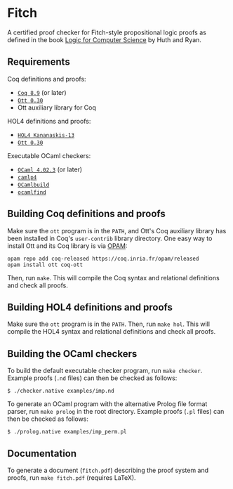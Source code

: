 Fitch
=====

A certified proof checker for Fitch-style propositional logic proofs as defined in the book [Logic for Computer Science](http://www.cambridge.org/gb/academic/subjects/computer-science/programming-languages-and-applied-logic/logic-computer-science-modelling-and-reasoning-about-systems-2nd-edition) by Huth and Ryan.

Requirements
------------

Coq definitions and proofs:

- [`Coq 8.9`](https://coq.inria.fr) (or later)
- [`Ott 0.30`](https://github.com/ott-lang/ott)
- Ott auxiliary library for Coq

HOL4 definitions and proofs:

- [`HOL4 Kananaskis-13`](https://hol-theorem-prover.org)
- [`Ott 0.30`](https://github.com/ott-lang/ott)

Executable OCaml checkers:

- [`OCaml 4.02.3`](https://ocaml.org) (or later)
- [`camlp4`](https://ocaml.org)
- [`OCamlbuild`](https://github.com/ocaml/ocamlbuild)
- [`ocamlfind`](https://ocaml.org)

Building Coq definitions and proofs
-----------------------------------

Make sure the `ott` program is in the `PATH`, and Ott's Coq auxiliary library has been installed in Coq's `user-contrib` library directory. One easy way to install Ott and its Coq library is via [OPAM](http://opam.ocaml.org/doc/Install.html):
```
opam repo add coq-released https://coq.inria.fr/opam/released
opam install ott coq-ott
```
Then, run `make`. This will compile the Coq syntax and relational definitions and check all proofs.

Building HOL4 definitions and proofs
------------------------------------

Make sure the `ott` program is in the `PATH`. Then, run `make hol`. This will compile the HOL4 syntax and relational definitions and check all proofs.

Building the OCaml checkers
---------------------------

To build the default executable checker program, run `make checker`. Example proofs (`.nd` files) can then be checked as follows:

    $ ./checker.native examples/imp.nd

To generate an OCaml program with the alternative Prolog file format parser, run `make prolog` in the root directory. Example proofs (`.pl` files) can then be checked as follows:

    $ ./prolog.native examples/imp_perm.pl

Documentation
-------------

To generate a document (`fitch.pdf`) describing the proof system and proofs, run `make fitch.pdf` (requires LaTeX).
